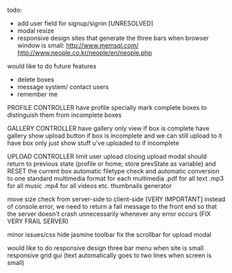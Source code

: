 todo:
- add user field for signup/signin [UNRESOLVED]
- modal resize
- responsive design
	sites that generate the three bars when browser window is small:
		http://www.memsql.com/
		http://www.neople.co.kr/neople/en/neople.php

would like to do future features
- delete boxes
- message system/ contact users
- remember me

PROFILE CONTROLLER
have profile specially mark complete boxes to distinguish them from incomplete boxes

GALLERY CONTROLLER
have gallery only view if box is complete
have gallery show upload button if box is incomplete and we can still upload to it
have box only just show stuff u've uploaded to if incomplete


UPLOAD CONTROLLER
limit user upload
closing upload modal should return to previous state (profile or home; store prevState as variable)
	and RESET the current box
automatic filetype check and automatic conversion to one standard multimedia format for each multimedia
		.pdf for all text
		.mp3 for all music
		.mp4 for all videos
		etc.
thumbnails generator

move size check from server-side to client-side
[VERY IMPORTANT] instead of console.error, we need to return a fail message to the front end so that the server doesn't crash unnecessarily whenever any error occurs (FIX VERY FRAIL SERVER)

minor issues/css
hide jasmine toolbar
fix the scrollbar for upload modal

would like to do
responsive design
	three bar menu when site is small
	responsive grid gui (text automatically goes to two lines when screen is small)